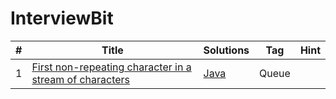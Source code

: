 
# InterviewBit

|  #  |      Title     |   Solutions   |   Tag         | Hint
|-----|----------------|---------------|-------------|----------
|1|[First non-repeating character in a stream of characters](https://www.interviewbit.com/problems/first-non-repeating-character-in-a-stream-of-characters/)|[Java](../interviewbit/FirstNonRepeating.java)|  Queue | |


[comment]: # (https://www.youtube.com/watch?v=sdTubUR99OA)

